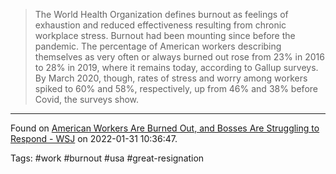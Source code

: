 > The World Health Organization defines burnout as feelings of exhaustion and reduced effectiveness resulting from chronic workplace stress. Burnout had been mounting since before the pandemic. The percentage of American workers describing themselves as very often or always burned out rose from 23% in 2016 to 28% in 2019, where it remains today, according to Gallup surveys. By March 2020, though, rates of stress and worry among workers spiked to 60% and 58%, respectively, up from 46% and 38% before Covid, the surveys show.

---
Found on [American Workers Are Burned Out, and Bosses Are Struggling to Respond - WSJ](https://www.wsj.com/articles/worker-burnout-resignations-pandemic-stress--11640099198?st=bzuok18y73nfj2v&reflink=desktopwebshare_permalink) on 2022-01-31 10:36:47.

Tags: #work #burnout #usa #great-resignation 